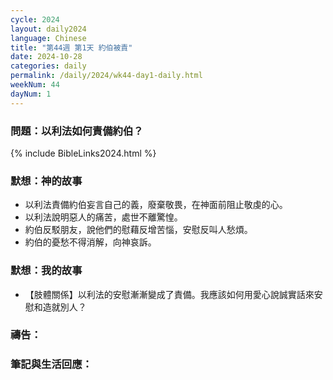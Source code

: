 ```yaml
---
cycle: 2024
layout: daily2024
language: Chinese
title: "第44週 第1天 約伯被責"
date: 2024-10-28
categories: daily
permalink: /daily/2024/wk44-day1-daily.html
weekNum: 44
dayNum: 1
---
```


### 問題：以利法如何責備約伯？

{% include BibleLinks2024.html %}

### 默想：神的故事
+ 以利法責備約伯妄言自己的義，廢棄敬畏，在神面前阻止敬虔的心。
+ 以利法說明惡人的痛苦，處世不離驚惶。
+ 約伯反駁朋友，說他們的慰藉反增苦惱，安慰反叫人愁煩。
+ 約伯的憂愁不得消解，向神哀訴。

### 默想：我的故事
+ 【肢體關係】以利法的安慰漸漸變成了責備。我應該如何用愛心說誠實話來安慰和造就別人？

### 禱告：

### 筆記與生活回應：
